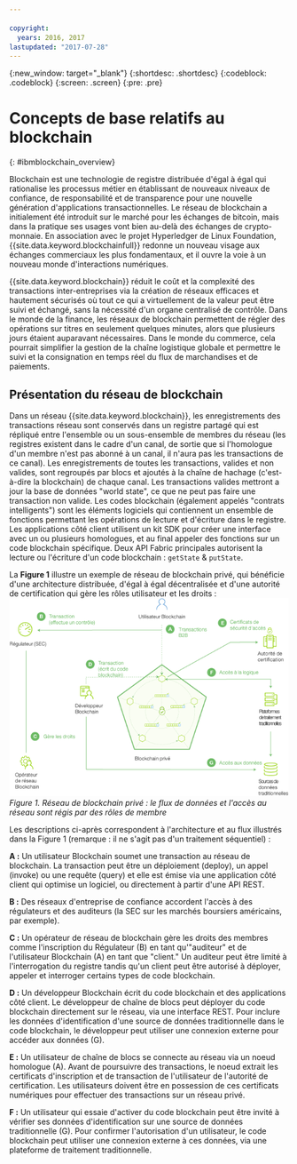 ```yaml
---

copyright:
  years: 2016, 2017
lastupdated: "2017-07-28"
---
```


{:new_window: target="_blank"}
{:shortdesc: .shortdesc}
{:codeblock: .codeblock}
{:screen: .screen}
{:pre: .pre}


# Concepts de base relatifs au blockchain
{: #ibmblockchain_overview}

Blockchain est une technologie de registre distribuée d'égal à égal qui rationalise les processus métier en établissant de nouveaux niveaux de confiance, de responsabilité et de transparence pour une nouvelle génération d'applications transactionnelles. Le réseau de blockchain a initialement été introduit sur le marché pour les échanges de bitcoin, mais dans la pratique ses usages vont bien au-delà des échanges de crypto-monnaie. En association avec le projet Hyperledger de Linux Foundation, {{site.data.keyword.blockchainfull}} redonne un nouveau visage aux échanges commerciaux les plus fondamentaux, et il ouvre la voie à un nouveau monde d'interactions numériques.

{{site.data.keyword.blockchain}} réduit le coût et la complexité des transactions inter-entreprises via la création de réseaux efficaces et hautement sécurisés où tout ce qui a virtuellement de la valeur peut être suivi et échangé, sans la nécessité d'un organe centralisé de contrôle. Dans le monde de la finance, les réseaux de blockchain permettent de régler des opérations sur titres en seulement quelques minutes, alors que plusieurs jours étaient auparavant nécessaires. Dans le monde du commerce, cela pourrait simplifier la gestion de la chaîne logistique globale et permettre le suivi et la consignation en temps réel du flux de marchandises et de paiements. 

## Présentation du réseau de blockchain

Dans un réseau {{site.data.keyword.blockchain}}, les enregistrements des transactions réseau sont conservés dans un registre partagé qui est répliqué entre l'ensemble ou un sous-ensemble de membres du réseau (les registres existent dans le cadre d'un canal, de sortie que si l'homologue d'un membre n'est pas abonné à un canal, il n'aura pas les transactions de ce canal). Les enregistrements de toutes les transactions, valides et non valides, sont regroupés par blocs et ajoutés à la chaîne de hachage (c'est-à-dire la blockchain) de chaque canal.  Les transactions valides mettront a jour la base de données "world state", ce que ne peut pas faire une transaction non valide. Les codes blockchain (également appelés "contrats intelligents") sont les éléments logiciels qui contiennent un ensemble de fonctions permettant les opérations de lecture et d'écriture dans le registre.  Les applications côté client utilisent un kit SDK pour créer une interface avec un ou plusieurs homologues, et au final appeler des fonctions sur un code blockchain spécifique.  Deux API Fabric principales autorisent la lecture ou l'écriture d'un code blockchain : `getState` & `putState`.

La **Figure 1** illustre un exemple de réseau de blockchain privé, qui bénéficie d'une architecture distribuée, d'égal à égal décentralisée et d'une autorité de certification qui gère les rôles utilisateur et les droits :
![Réseau de blockchain](images/Architecture_network_and_application.png "Exemple de réseau de blockchain privé")
*Figure 1. Réseau de blockchain privé : le flux de données et l'accès au réseau sont régis par des rôles de membre*

Les descriptions ci-après correspondent à l'architecture et au flux illustrés dans la Figure 1 (remarque : il ne s'agit pas d'un traitement séquentiel) :

**A :** Un utilisateur Blockchain soumet une transaction au réseau de blockchain. La transaction peut être un déploiement (deploy), un appel (invoke) ou une requête (query) et elle est émise via une application côté client qui optimise un logiciel, ou directement à partir d'une API REST.  

**B :** Des réseaux d'entreprise de confiance accordent l'accès à des régulateurs et des auditeurs (la SEC sur les marchés boursiers américains, par exemple).  

**C :** Un opérateur de réseau de blockchain gère les droits des membres comme l'inscription du Régulateur (B) en tant qu'"auditeur" et de l'utilisateur Blockchain (A) en tant que "client." Un auditeur peut être limité à l'interrogation du registre tandis qu'un client peut être autorisé à déployer, appeler et interroger certains types de code blockchain. 

**D :** Un développeur Blockchain écrit du code blockchain et des applications côté client. Le développeur de chaîne de blocs peut déployer du code blockchain directement sur le réseau, via une interface REST. Pour inclure les données d'identification d'une source de données traditionnelle dans le code blockchain, le développeur peut utiliser une connexion externe pour accéder aux données (G). 

**E :** Un utilisateur de chaîne de blocs se connecte au réseau via un noeud homologue (A). Avant de poursuivre des transactions, le noeud extrait les certificats d'inscription et de transaction de l'utilisateur de l'autorité de certification. Les utilisateurs doivent être en possession de ces certificats numériques pour effectuer des transactions sur un réseau privé.

**F :** Un utilisateur qui essaie d'activer du code blockchain peut être invité à vérifier ses données d'identification sur une source de données traditionnelle (G). Pour confirmer l'autorisation d'un utilisateur, le code blockchain peut utiliser une connexion externe à ces données, via une plateforme de traitement traditionnelle.
